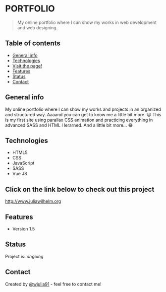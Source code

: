 # PORTFOLIO

> My online portfolio where I can show my works in web development and web designing.
 

## Table of contents
* [General info](#general-info)
* [Technologies](#technologies)
* [Visit the page!](#Click-on-the-link-below-to-check-out-this-project)
* [Features](#features)
* [Status](#status)
* [Contact](#contact)

## General info
My online portfolio where I can show my works and projects in an organized and structured way. Aaaand you can get to know me a little bit more. 😉 This is my first site using parallax CSS animation and practicing everything in advanced SASS and HTML I lerarned. And a little bit more... 😁
  

## Technologies
* HTML5
* CSS
* JavaScript
* SASS
* Vue JS

## Click on the link below to check out this project
<a href="http://www.juliawilhelm.org">http://www.juliawilhelm.org</a>

## Features
* Version 1.5

## Status
Project is: _ongoing_

## Contact
Created by [@wjulia91](https://www.linkedin.com/in/wjulia91/) - feel free to contact me!